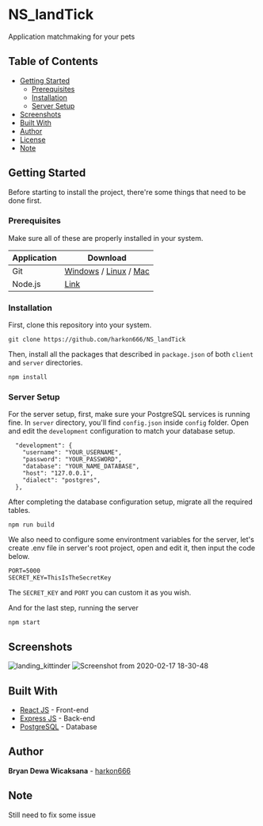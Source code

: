 # NS_landTick

Application matchmaking for your pets

## Table of Contents

- [Getting Started](#getting-started)
  - [Prerequisites](#prerequisites)
  - [Installation](#installation)
  - [Server Setup](#server-setup)
- [Screenshots](#screenshots)
- [Built With](#built-with)
- [Author](#author)
- [License](#license)
- [Note](#note)

## Getting Started

Before starting to install the project, there're some things that need to be done first.

### Prerequisites

Make sure all of these are properly installed in your system.

| Application | Download                                                                                                                      |
| ----------- | ----------------------------------------------------------------------------------------------------------------------------- |
| Git         | [Windows](https://gitforwindows.org/) / [Linux](https://git-scm.com/download/linux) / [Mac](https://git-scm.com/download/mac) |
| Node.js     | [Link](https://nodejs.org/en/download/)                                                                                       |

### Installation

First, clone this repository into your system.

```
git clone https://github.com/harkon666/NS_landTick
```

Then, install all the packages that described in `package.json` of both `client` and `server` directories.

```
npm install
```

### Server Setup

For the server setup, first, make sure your PostgreSQL services is running fine. In `server` directory, you'll find `config.json` inside `config` folder. Open and edit the `development` configuration to match your database setup.

```
  "development": {
    "username": "YOUR_USERNAME",
    "password": "YOUR_PASSWORD",
    "database": "YOUR_NAME_DATABASE",
    "host": "127.0.0.1",
    "dialect": "postgres",
  },
```

After completing the database configuration setup, migrate all the required tables.

```
npm run build
```

We also need to configure some environtment variables for the server, let's create .env file in server's root project, open and edit it, then input the code below.

```
PORT=5000
SECRET_KEY=ThisIsTheSecretKey
```

The `SECRET_KEY` and `PORT` you can custom it as you wish.

And for the last step, running the server

```
npm start
```

## Screenshots

![landing_kittinder](https://user-images.githubusercontent.com/51023310/77308475-93de5980-6d2d-11ea-8d5f-7867aff929a2.png)
![Screenshot from 2020-02-17 18-30-48](https://user-images.githubusercontent.com/51023310/77308627-ddc73f80-6d2d-11ea-8aa8-3166f444b9df.png)

## Built With

- [React JS](https://reactjs.org/) - Front-end
- [Express JS](https://expressjs.com) - Back-end
- [PostgreSQL](https://www.postgresql.org/) - Database

## Author

**Bryan Dewa Wicaksana** - [harkon666](https://github.com/harkon666)

## Note

Still need to fix some issue
